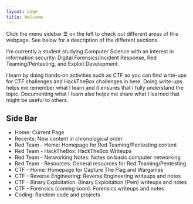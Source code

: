 ```yaml
---
layout: page
title: Welcome
---
```


<p class="message">
	Click the menu sidebar ☰ on the left to check out different areas of this webpage. See below for a description of the different sections.
</p>

I'm currently a student studying Computer Science with an interest in information security: Digital Forensics/Incident Response, Red Teaming/Pentesting, and Exploit Development. 

I learn by doing hands-on activities such as CTF so you can find write-ups for CTF challenges and HackTheBox challenges in here. Doing write-ups helps me remember what I learn and it ensures that I fully understand the topic. Documenting what I learn also helps me share what I learned that might be useful to others.

## Side Bar
* Home: Current Page
* Recents: New content in chronological order
* Red Team - Home: Homepage for Red Teaming/Pentesting content
* Red Team - HackTheBox: HackTheBox Writeups
* Red Team - Networking Notes: Notes on basic computer networking
* Red Team - Resources: General resources for Red Teaming/Pentesting
* CTF - Home: Homepage for Capture The Flag and Wargames
* CTF - Reverse Engineering: Reverse Engineering writeups and notes
* CTF - Binary Exploitation: Binary Exploitation (Pwn) writeups and notes
* CTF - Forensics (coming soon): Forensics writeups and notes
* Coding: Random code and projects